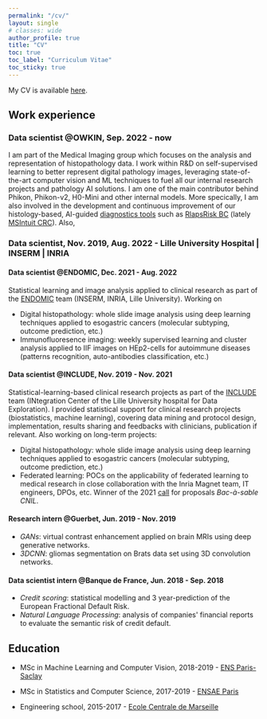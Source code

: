```yaml
---
permalink: "/cv/"
layout: single
# classes: wide
author_profile: true
title: "CV"
toc: true
toc_label: "Curriculum Vitae"
toc_sticky: true
---
```


My CV is available [here](/assets/pdfs/resume_FILIOT.pdf).

## Work experience
### Data scientist @OWKIN, Sep. 2022 - now

I am part of the Medical Imaging group which focuses on the analysis and representation of histopathology data. I work within R&D on self-supervised learning to better represent digital pathology images, leveraging state-of-the-art computer vision and ML techniques to fuel all our internal research projects and pathology AI solutions. I am one of the main contributor behind  Phikon, Phikon-v2, H0-Mini and other internal models. More specically, I am also involved in the development and continuous improvement of our histology-based, AI-guided [diagnostics tools](https://www.owkin.com/diagnostics-approach) such as [RlapsRisk BC](https://www.owkin.com/rlapsrisk-bc) (lately [MSIntuit CRC](https://www.owkin.com/msintuit-crc)). Also, 
### Data scientist, Nov. 2019, Aug. 2022 - Lille University Hospital | INSERM | INRIA

#### Data scientist @ENDOMIC, Dec. 2021 - Aug. 2022

Statistical learning and image analysis applied to clinical research as part of the [ENDOMIC](https://endomic.github.io) team (INSERM, INRIA, Lille University). Working on 
- Digital histopathology: whole slide image analysis using deep learning techniques applied to esogastric cancers (molecular subtyping, outcome prediction, etc.)
- Immunofluoresence imaging: weekly supervised learning and cluster analysis applied to IIF images on HEp2-cells for autoimmune diseases (patterns recognition, auto-antibodies classification, etc.)

#### Data scientist @INCLUDE, Nov. 2019 - Nov. 2021 
Statistical-learning-based clinical research projects as part of the [INCLUDE](https://include-project.chru-lille.fr/en/1758-2/) team (INtegration Center of the Lille University hospital for Data Exploration). I provided statistical support for clinical research projects (biostatistics, machine learning), covering data mining and protocol design, implementation, results sharing and feedbacks with clinicians, publication if relevant. Also working on long-term projects: 
- Digital histopathology: whole slide image analysis using deep learning techniques applied to esogastric cancers (molecular subtyping, outcome prediction, etc.)
- Federated learning: POCs on the applicability of federated learning to medical research in close collaboration with the Inria Magnet team, IT engineers, DPOs, etc. Winner of the 2021 [call](https://www.cnil.fr/fr/bac-sable-donnees-personnelles-la-cnil-accompagne-12-projets-dans-le-domaine-de-la-sante-numerique) for proposals _Bac-à-sable CNIL_.

#### Research intern @Guerbet, Jun. 2019 - Nov. 2019
- *GANs*: virtual contrast enhancement applied on brain MRIs using deep generative networks.
- *3DCNN*: gliomas segmentation on Brats data set using 3D convolution networks.

#### Data scientist intern @Banque de France, Jun. 2018 - Sep. 2018
- *Credit scoring*: statistical modelling and 3 year-prediction of the European Fractional Default Risk.
- *Natural Language Processing*: analysis of companies' financial reports to evaluate the semantic risk of credit default.

## Education

- MSc in Machine Learning and Computer Vision, 2018-2019 - [ENS Paris-Saclay](https://www.universite-paris-saclay.fr/en/education/master/mathematics-and-applications/m2-mathematics-vision-learning#presentation)

- MSc in Statistics and Computer Science, 2017-2019 - [ENSAE Paris](https://www.ensae.fr/en/programs/ingenieur/3a/dssl/)

- Engineering school, 2015-2017 - [Ecole Centrale de Marseille](https://www.centrale-marseille.fr/en)